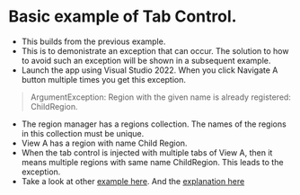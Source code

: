 # Basic example of Tab Control. 
- This builds from the previous example. 
- This is to demonistrate an exception that can occur. The solution to how to avoid such an exception will be shown in a subsequent example.
- Launch the app using Visual Studio 2022. When you click Navigate A button multiple times you get this exception.

> ArgumentException: Region with the given name is already registered: ChildRegion.

- The region manager has a regions collection. The names of the regions in this collection must be unique.
- View A has a region with name Child Region. 
- When the tab control is injected with multiple tabs of View A, then it means multiple regions with same name ChildRegion. This leads to the exception.
- Take a look at other [example here](https://github.com/AvtsVivek/PrismMultipleShells/tree/main/src/apps/200200-DuplicateRegionException). And the [explanation here](https://github.com/AvtsVivek/PrismMultipleShells/tree/main/src/tasks/200200-DuplicateRegionException) 